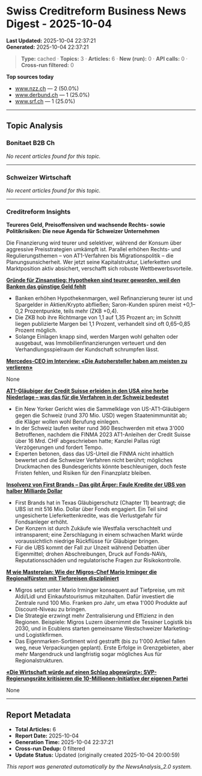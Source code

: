 # Swiss Creditreform Business News Digest - 2025-10-04

**Last Updated:** 2025-10-04 22:37:21  
**Generated:** 2025-10-04 22:37:21

> **Type:** cached ·
> **Topics:** 3 ·
> **Articles:** 6 ·
> **New (run):** 0 ·
> **API calls:** 0 ·
> **Cross-run filtered:** 0


**Top sources today**
- www.nzz.ch — 2 (50.0%)
- www.derbund.ch — 1 (25.0%)
- www.srf.ch — 1 (25.0%)



---

## Topic Analysis


### Bonitaet B2B Ch

*No recent articles found for this topic.*


---


### Schweizer Wirtschaft

*No recent articles found for this topic.*


---


### Creditreform Insights

**Teureres Geld, Preisoffensiven und wachsende Rechts- sowie Politikrisiken: Die neue Agenda für Schweizer Unternehmen**

Die Finanzierung wird teurer und selektiver, während der Konsum über aggressive Preisstrategien umkämpft ist. Parallel erhöhen Rechts- und Regulierungsthemen – von AT1-Verfahren bis Migrationspolitik – die Planungsunsicherheit. Wer jetzt seine Kapitalstruktur, Lieferketten und Marktposition aktiv absichert, verschafft sich robuste Wettbewerbsvorteile.




**[Gründe für Zinsanstieg: Hypotheken sind teurer geworden, weil den Banken das günstige Geld fehlt](https://www.derbund.ch/hypothekarzinsen-banken-erhoehen-zinsmarge-bei-hypotheken-367185815507)**

- Banken erhöhen Hypothekenmargen, weil Refinanzierung teurer ist und Spargelder in Aktien/Krypto abfließen; Saron-Kunden spüren meist +0,1–0,2 Prozentpunkte, teils mehr (ZKB +0,4).
- Die ZKB hob ihre Richtmarge von 1,1 auf 1,35 Prozent an; im Schnitt liegen publizierte Margen bei 1,1 Prozent, verhandelt sind oft 0,65–0,85 Prozent möglich.
- Solange Einlagen knapp sind, werden Margen wohl gehalten oder ausgebaut, was Immobilienfinanzierungen verteuert und den Verhandlungsspielraum der Kundschaft schrumpfen lässt.



**[Mercedes-CEO im Interview: «Die Autohersteller haben am meisten zu verlieren»](https://www.derbund.ch/mercedes-haelt-an-verbrennern-fest-357951984927)**

None


**[AT1-Gläubiger der Credit Suisse erleiden in den USA eine herbe Niederlage – was das für die Verfahren in der Schweiz bedeutet](https://www.nzz.ch/finanzen/at1-glaeubiger-der-credit-suisse-erleiden-in-den-usa-eine-herbe-niederlage-was-das-fuer-die-verfahren-in-der-schweiz-bedeutet-ld.1905442)**

- Ein New Yorker Gericht wies die Sammelklage von US-AT1-Gläubigern gegen die Schweiz (rund 370 Mio. USD) wegen Staatenimmunität ab; die Kläger wollen wohl Berufung einlegen.
- In der Schweiz laufen weiter rund 360 Beschwerden mit etwa 3'000 Betroffenen, nachdem die FINMA 2023 AT1-Anleihen der Credit Suisse über 16 Mrd. CHF abgeschrieben hatte; Kanzlei Pallas rügt Verzögerungen und fordert Tempo.
- Experten betonen, dass das US-Urteil die FINMA nicht inhaltlich bewertet und die Schweizer Verfahren nicht berührt; mögliches Druckmachen des Bundesgerichts könnte beschleunigen, doch feste Fristen fehlen, und Risiken für den Finanzplatz bleiben.



**[Insolvenz von First Brands – Das gibt Ärger: Faule Kredite der UBS von halber Milliarde Dollar](https://www.srf.ch/news/wirtschaft/insolvenz-von-first-brands-das-gibt-aerger-faule-kredite-der-ubs-von-halber-milliarde-dollar)**

- First Brands hat in Texas Gläubigerschutz (Chapter 11) beantragt; die UBS ist mit 516 Mio. Dollar über Fonds engagiert. Ein Teil sind ungesicherte Lieferkettenkredite, was die Verlustgefahr für Fondsanleger erhöht.
- Der Konzern ist durch Zukäufe wie Westfalia verschachtelt und intransparent; eine Zerschlagung in einem schwachen Markt würde voraussichtlich niedrige Rückflüsse für Gläubiger bringen.
- Für die UBS kommt der Fall zur Unzeit während Debatten über Eigenmittel; drohen Abschreibungen, Druck auf Fonds-NAVs, Reputationsschäden und regulatorische Fragen zur Risikokontrolle.



**[M wie Masterplan: Wie der Migros-Chef Mario Irminger die Regionalfürsten mit Tiefpreisen diszipliniert](https://www.nzz.ch/wirtschaft/m-fuer-masterplan-wie-die-migros-genossenschaften-mit-der-tiefpreisstrategie-diszipliniert-werden-sollen-ld.1905077)**

- Migros setzt unter Mario Irminger konsequent auf Tiefpreise, um mit Aldi/Lidl und Einkaufstourismus mitzuhalten. Dafür investiert die Zentrale rund 100 Mio. Franken pro Jahr, um etwa 1'000 Produkte auf Discount-Niveau zu bringen.
- Die Strategie erzwingt mehr Zentralisierung und Effizienz in den Regionen. Beispiele: Migros Luzern übernimmt die Tessiner Logistik bis 2030, und in Ecublens starten gemeinsame Westschweizer Marketing- und Logistikfirmen.
- Das Eigenmarken-Sortiment wird gestrafft (bis zu 1'000 Artikel fallen weg, neue Verpackungen geplant). Erste Erfolge in Grenzgebieten, aber mehr Margendruck und langfristig sogar mögliches Aus für Regionalstrukturen.



**[«Die Wirtschaft würde auf einen Schlag abgewürgt»: SVP-Regierungsräte kritisieren die 10-Millionen-Initiative der eigenen Partei](https://www.nzz.ch/wirtschaft/die-expat-freunde-der-volkspartei-svp-regierungsraete-kritisieren-die-10-millionen-initiative-der-eigenen-partei-ld.1903839)**

None








---



## Report Metadata

- **Total Articles:** 6
- **Report Date:** 2025-10-04
- **Generation Time:** 2025-10-04 22:37:21
- **Cross-run Dedup:** 0 filtered
- **Update Status:** Updated (originally created 2025-10-04 20:00:59)


*This report was generated automatically by the NewsAnalysis_2.0 system.*